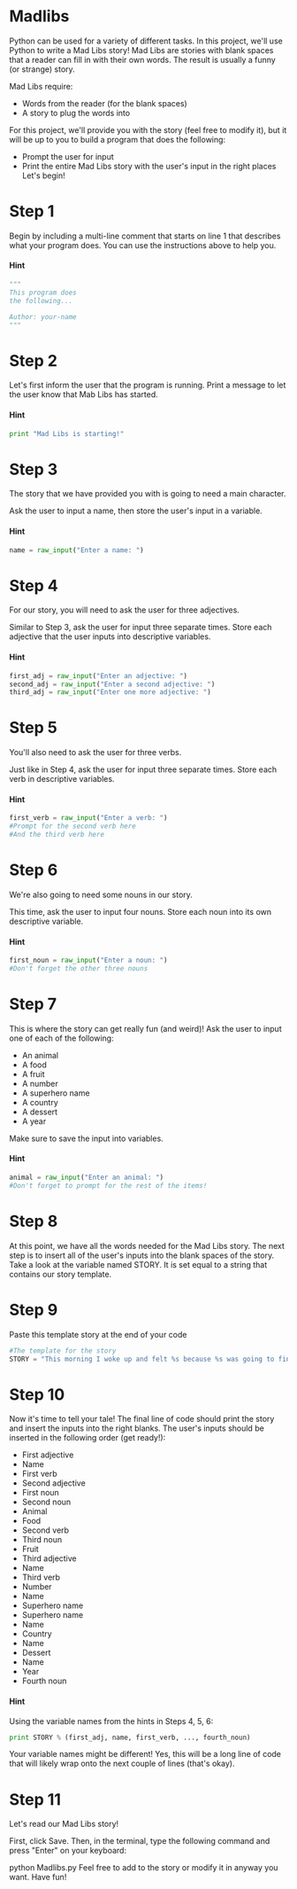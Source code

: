 # Madlibs
Python can be used for a variety of different tasks. In this project, we'll use Python to write a Mad Libs story! Mad Libs are stories with blank spaces that a reader can fill in with their own words. The result is usually a funny (or strange) story.

Mad Libs require:
- Words from the reader (for the blank spaces)
- A story to plug the words into

For this project, we'll provide you with the story (feel free to modify it), but it will be up to you to build a program that does the following:

- Prompt the user for input
- Print the entire Mad Libs story with the user's input in the right places
Let's begin!

# Step 1
 Begin by including a multi-line comment that starts on line 1 that describes what your program does. You can use the instructions above to help you.

#### Hint
```python
"""
This program does
the following...

Author: your-name
"""
```
# Step 2
Let's first inform the user that the program is running. Print a message to let the user know that Mab Libs has started.
#### Hint
```python
print "Mad Libs is starting!"
```

# Step 3
The story that we have provided you with is going to need a main character.

Ask the user to input a name, then store the user's input in a variable.


#### Hint
```python
name = raw_input("Enter a name: ")
```

# Step 4
For our story, you will need to ask the user for three adjectives.

Similar to Step 3, ask the user for input three separate times. Store each adjective that the user inputs into descriptive variables.

#### Hint
```python
first_adj = raw_input("Enter an adjective: ")
second_adj = raw_input("Enter a second adjective: ")
third_adj = raw_input("Enter one more adjective: ")
```

# Step 5
You'll also need to ask the user for three verbs.

Just like in Step 4, ask the user for input three separate times. Store each verb in descriptive variables.

#### Hint
```python
first_verb = raw_input("Enter a verb: ")
#Prompt for the second verb here
#And the third verb here
```

# Step 6
We're also going to need some nouns in our story.

This time, ask the user to input four nouns. Store each noun into its own descriptive variable.

#### Hint
```python
first_noun = raw_input("Enter a noun: ")
#Don't forget the other three nouns
```

# Step 7
This is where the story can get really fun (and weird)! Ask the user to input one of each of the following:

- An animal
- A food
- A fruit
- A number
- A superhero name
- A country
- A dessert
- A year

Make sure to save the input into variables.

#### Hint
```python
animal = raw_input("Enter an animal: ")
#Don't forget to prompt for the rest of the items!
```

# Step 8
At this point, we have all the words needed for the Mad Libs story. The next step is to insert all of the user's inputs into the blank spaces of the story. Take a look at the variable named STORY. It is set equal to a string that contains our story template.

# Step 9
Paste this template story at the end of your code

```python
#The template for the story
STORY = "This morning I woke up and felt %s because %s was going to finally %s over the big %s %s. On the other side of the %s were many %ss protesting to keep %s in stores. The crowd began to %s to the rhythm of the %s, which made all of the %ss very %s. %s tried to %s into the sewers and found %s rats. Needing help, %s quickly called %s. %s appeared and saved %s by flying to %s and dropping %s into a puddle of %s. %s then fell asleep and woke up in the year %s, in a world where %ss ruled the world."
```

# Step 10
Now it's time to tell your tale! The final line of code should print the story and insert the inputs into the right blanks. The user's inputs should be inserted in the following order (get ready!):

- First adjective
- Name
- First verb
- Second adjective
- First noun
- Second noun
- Animal
- Food
- Second verb
- Third noun
- Fruit
- Third adjective
- Name
- Third verb
- Number
- Name
- Superhero name
- Superhero name
- Name
- Country
- Name
- Dessert
- Name
- Year
- Fourth noun

#### Hint
Using the variable names from the hints in Steps 4, 5, 6:
```python
print STORY % (first_adj, name, first_verb, ..., fourth_noun)
```

Your variable names might be different! Yes, this will be a long line of code that will likely wrap onto the next couple of lines (that's okay).

# Step 11
Let's read our Mad Libs story!

First, click Save. Then, in the terminal, type the following command and press "Enter" on your keyboard:

python Madlibs.py
Feel free to add to the story or modify it in anyway you want. Have fun!
